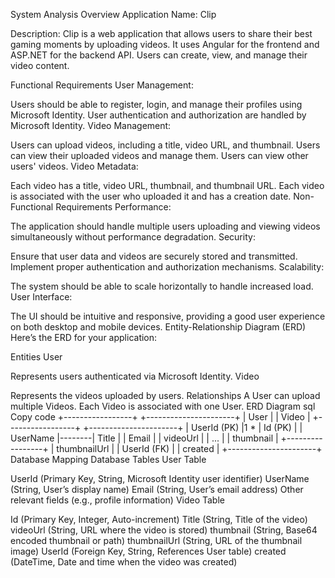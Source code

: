 System Analysis
Overview
Application Name: Clip

Description: Clip is a web application that allows users to share their best gaming moments by uploading videos. It uses Angular for the frontend and ASP.NET for the backend API. Users can create, view, and manage their video content.

Functional Requirements
User Management:

Users should be able to register, login, and manage their profiles using Microsoft Identity.
User authentication and authorization are handled by Microsoft Identity.
Video Management:

Users can upload videos, including a title, video URL, and thumbnail.
Users can view their uploaded videos and manage them.
Users can view other users' videos.
Video Metadata:

Each video has a title, video URL, thumbnail, and thumbnail URL.
Each video is associated with the user who uploaded it and has a creation date.
Non-Functional Requirements
Performance:

The application should handle multiple users uploading and viewing videos simultaneously without performance degradation.
Security:

Ensure that user data and videos are securely stored and transmitted.
Implement proper authentication and authorization mechanisms.
Scalability:

The system should be able to scale horizontally to handle increased load.
User Interface:

The UI should be intuitive and responsive, providing a good user experience on both desktop and mobile devices.
Entity-Relationship Diagram (ERD)
Here’s the ERD for your application:

Entities
User

Represents users authenticated via Microsoft Identity.
Video

Represents the videos uploaded by users.
Relationships
A User can upload multiple Videos.
Each Video is associated with one User.
ERD Diagram
sql
Copy code
+-----------------+        +----------------------+
|     User        |        |        Video          |
+-----------------+        +----------------------+
| UserId (PK)     |1     * | Id (PK)              |
| UserName        |--------| Title                |
| Email           |        | videoUrl             |
| ...             |        | thumbnail            |
+-----------------+        | thumbnailUrl         |
                           | UserId (FK)          |
                           | created              |
                           +----------------------+
Database Mapping
Database Tables
User Table

UserId (Primary Key, String, Microsoft Identity user identifier)
UserName (String, User’s display name)
Email (String, User’s email address)
Other relevant fields (e.g., profile information)
Video Table

Id (Primary Key, Integer, Auto-increment)
Title (String, Title of the video)
videoUrl (String, URL where the video is stored)
thumbnail (String, Base64 encoded thumbnail or path)
thumbnailUrl (String, URL of the thumbnail image)
UserId (Foreign Key, String, References User table)
created (DateTime, Date and time when the video was created)
